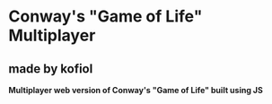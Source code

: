 # Conway's "Game of Life" Multiplayer 

## **made by kofiol**

**Multiplayer web version of Conway's "Game of Life" built using JS**
